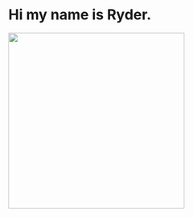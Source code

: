 # Hi my name is Ryder.


<p align="left">
  <img width="350" src="https://media3.giphy.com/media/v1.Y2lkPTc5MGI3NjExMmE2NHluYTNocmFvbHNkZ2IxajU0YWI4cnIzbWZ3OHN0MHJ1NGhqYyZlcD12MV9pbnRlcm5hbF9naWZfYnlfaWQmY3Q9Zw/UWhe73bSwu8XR6xdem/giphy.gif">
</p>

